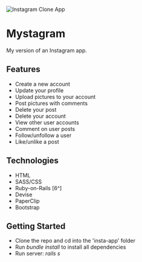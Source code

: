 ![Instagram Clone App](https://i.imgur.com/gwWQuPb.png)

# Mystagram
My version of an Instagram app.

## Features
- Create a new account
- Update your profile
- Upload pictures to your account
- Post pictures with comments
- Delete your post
- Delete your account
- View other user accounts
- Comment on user posts
- Follow/unfollow a user
- Like/unlike a post

## Technologies
- HTML
- SASS/CSS
- Ruby-on-Rails [6^]
- Devise
- PaperClip
- Bootstrap

## Getting Started
- Clone the repo and cd into the 'insta-app' folder
- Run *bundle install* to install all dependencies
- Run server: *rails s*
